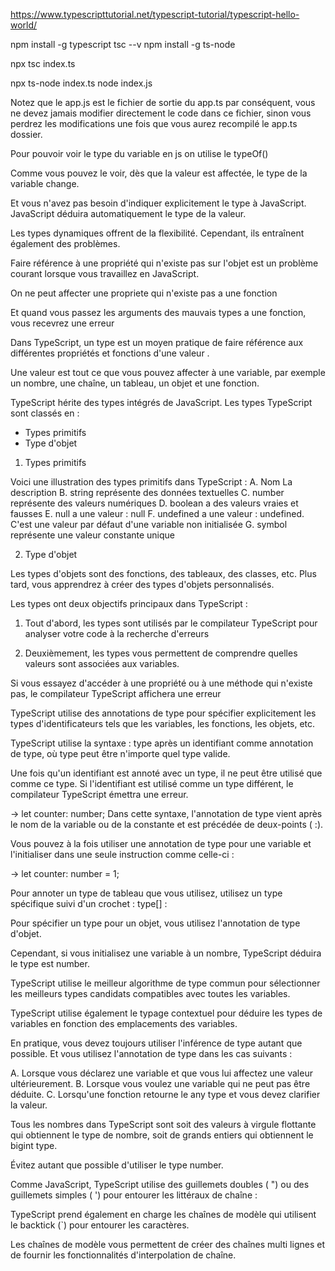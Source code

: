 <!-- Tutorial source -->
https://www.typescripttutorial.net/typescript-tutorial/typescript-hello-world/

<!-- install le compiler -->
npm install -g typescript
tsc --v
npm install -g ts-node

<!-- Pour pouvoir générer un fichier js a partir du typescript on utilise -->
npx tsc index.ts

<!-- pour pouvoir lire ce qui se trouve dans le fichier ts on lance -->
npx ts-node index.ts
node index.js

<!-- pour effectuer des modifications on modifie le fichier typescript puis on compile -->
Notez que le app.js est le fichier de sortie du app.ts par conséquent, vous ne devez jamais modifier directement le code dans ce fichier, sinon vous perdrez les modifications une fois que vous aurez recompilé le app.ts dossier. 

<!-- problème de typage -->
Pour pouvoir voir le type du variable en js on utilise le typeOf()

Comme vous pouvez le voir, dès que la valeur est affectée, le type de la variable change. 

Et vous n'avez pas besoin d'indiquer explicitement le type à JavaScript. JavaScript déduira automatiquement le type de la valeur.

Les types dynamiques offrent de la flexibilité. Cependant, ils entraînent également des problèmes. 

Faire référence à une propriété qui n'existe pas sur l'objet est un problème courant lorsque vous travaillez en JavaScript. 

<!-- Typage en typescript -->
On ne peut affecter une propriete qui n'existe pas a une fonction 

Et quand vous passez les arguments des mauvais types a une fonction, vous recevrez une erreur

<!-- Types en typescript -->
Dans TypeScript, un type est un moyen pratique de faire référence aux différentes propriétés et fonctions d'une valeur . 

Une valeur est tout ce que vous pouvez affecter à une variable, par exemple un nombre, une chaîne, un tableau, un objet et une fonction. 

TypeScript hérite des types intégrés de JavaScript. Les types TypeScript sont classés en :

- Types primitifs
- Type d'objet 

1. Types primitifs

Voici une illustration des types primitifs dans TypeScript :
A. Nom 	La description
B. string	représente des données textuelles
C. number	représente des valeurs numériques
D. boolean	a des valeurs vraies et fausses
E. null	a une valeur : null
F. undefined	a une valeur : undefined. C'est une valeur par défaut d'une variable non initialisée
G. symbol	représente une valeur constante unique

2. Type d'objet

Les types d'objets sont des fonctions, des tableaux, des classes, etc. Plus tard, vous apprendrez à créer des types d'objets personnalisés. 

Les types ont deux objectifs principaux dans TypeScript :

1. Tout d'abord, les types sont utilisés par le compilateur TypeScript pour analyser votre code à la recherche d'erreurs

2. Deuxièmement, les types vous permettent de comprendre quelles valeurs sont associées aux variables.

Si vous essayez d'accéder à une propriété ou à une méthode qui n'existe pas, le compilateur TypeScript affichera une erreur

<!-- Annotations en typescript -->
TypeScript utilise des annotations de type pour spécifier explicitement les types d'identificateurs tels que les variables, les fonctions, les objets, etc.

TypeScript utilise la syntaxe : type après un identifiant comme annotation de type, où type peut être n'importe quel type valide.

Une fois qu'un identifiant est annoté avec un type, il ne peut être utilisé que comme ce type. Si l'identifiant est utilisé comme un type différent, le compilateur TypeScript émettra une erreur. 

-> let counter: number;
Dans cette syntaxe, l'annotation de type vient après le nom de la variable ou de la constante et est précédée de deux-points ( :). 

Vous pouvez à la fois utiliser une annotation de type pour une variable et l'initialiser dans une seule instruction comme celle-ci : 

-> let counter: number = 1;

Pour annoter un type de tableau que vous utilisez, utilisez un type spécifique suivi d'un crochet : type[] : 

Pour spécifier un type pour un objet, vous utilisez l'annotation de type d'objet.

<!-- Inférence de type TypeScript  -->
Cependant, si vous initialisez une variable à un nombre, TypeScript déduira le type est number.

TypeScript utilise le meilleur algorithme de type commun pour sélectionner les meilleurs types candidats compatibles avec toutes les variables.

TypeScript utilise également le typage contextuel pour déduire les types de variables en fonction des emplacements des variables. 

En pratique, vous devez toujours utiliser l'inférence de type autant que possible. Et vous utilisez l'annotation de type dans les cas suivants :

A. Lorsque vous déclarez une variable et que vous lui affectez une valeur ultérieurement.
B. Lorsque vous voulez une variable qui ne peut pas être déduite.
C. Lorsqu'une fonction retourne le any type et vous devez clarifier la valeur. 

<!-- Type number -->
Tous les nombres dans TypeScript sont soit des valeurs à virgule flottante qui obtiennent le type de nombre, soit de grands entiers qui obtiennent le bigint type.

Évitez autant que possible d'utiliser le type number.

<!-- Type string -->
Comme JavaScript, TypeScript utilise des guillemets doubles ( ") ou des guillemets simples ( ') pour entourer les littéraux de chaîne : 

TypeScript prend également en charge les chaînes de modèle qui utilisent le backtick (`) pour entourer les caractères.

Les chaînes de modèle vous permettent de créer des chaînes multi lignes et de fournir les fonctionnalités d'interpolation de chaîne. 

<!-- Type boolean -->